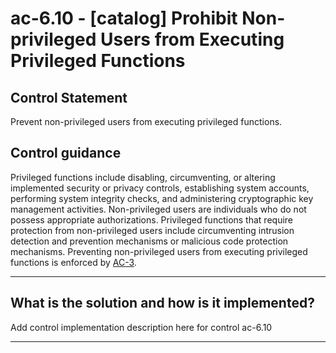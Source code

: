 # ac-6.10 - \[catalog\] Prohibit Non-privileged Users from Executing Privileged Functions

## Control Statement

Prevent non-privileged users from executing privileged functions.

## Control guidance

Privileged functions include disabling, circumventing, or altering implemented security or privacy controls, establishing system accounts, performing system integrity checks, and administering cryptographic key management activities. Non-privileged users are individuals who do not possess appropriate authorizations. Privileged functions that require protection from non-privileged users include circumventing intrusion detection and prevention mechanisms or malicious code protection mechanisms. Preventing non-privileged users from executing privileged functions is enforced by [AC-3](#ac-3).

______________________________________________________________________

## What is the solution and how is it implemented?

Add control implementation description here for control ac-6.10

______________________________________________________________________
